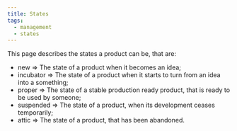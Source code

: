```yaml
---
title: States
tags:
  - management
  - states
---
```


This page describes the states a product can be, that are:

- new => The state of a product when it becomes an idea;
- incubator => The state of a product when it starts to turn from an idea into a something;
- proper => The state of a stable production ready product, that is ready to be used by someone;
- suspended => The state of a product, when its development ceases temporarily;
- attic => The state of a product, that has been abandoned.
